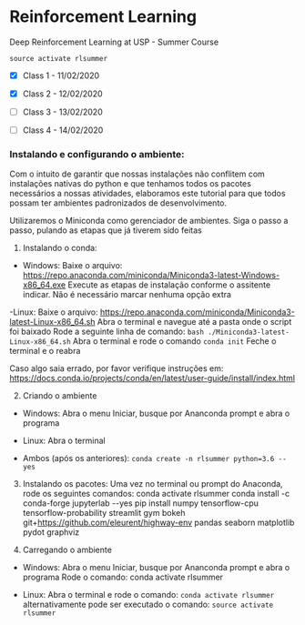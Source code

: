 # Reinforcement Learning

Deep Reinforcement Learning at USP - Summer Course
```
source activate rlsummer 
``` 

- [x]  Class 1 - 11/02/2020
- [x]  Class 2 - 12/02/2020
- [ ]  Class 3 - 13/02/2020
- [ ]  Class 4 - 14/02/2020


### Instalando e configurando o ambiente:

Com o intuito de garantir que nossas instalações não conflitem com instalações nativas do python e que tenhamos todos os pacotes necessários
a nossas atividades, elaboramos este tutorial para que todos possam ter ambientes padronizados de desenvolvimento.

Utilizaremos o Miniconda como gerenciador de ambientes. Siga o passo a passo, pulando as etapas que já tiverem sido feitas

1) Instalando o conda:

- Windows:
    Baixe o arquivo: https://repo.anaconda.com/miniconda/Miniconda3-latest-Windows-x86_64.exe
    Execute as etapas de instalação conforme o assitente indicar. Não é necessário marcar nenhuma opção extra

-Linux:
        Baixe o arquivo: https://repo.anaconda.com/miniconda/Miniconda3-latest-Linux-x86_64.sh
        Abra o terminal e navegue até a pasta onde o script foi baixado
        Rode a seguinte linha de comando: ```bash ./Miniconda3-latest-Linux-x86_64.sh```
        Abra o terminal e rode o comando ```conda init```
        Feche o terminal e o reabra

Caso algo saia errado, por favor verifique instruções em: https://docs.conda.io/projects/conda/en/latest/user-guide/install/index.html

2) Criando o ambiente
- Windows:
    Abra o menu Iniciar, busque por Ananconda prompt e abra o programa

- Linux:
    Abra o terminal

- Ambos (após os anteriores):
    ```conda create -n rlsummer python=3.6 --yes```

3) Instalando os pacotes:
    Uma vez no terminal ou prompt do Anaconda, rode os seguintes comandos:
        conda activate rlsummer
        conda install -c conda-forge jupyterlab --yes
        pip install numpy tensorflow-cpu tensorflow-probability streamlit gym bokeh git+https://github.com/eleurent/highway-env pandas seaborn matplotlib pydot graphviz


4) Carregando o ambiente
- Windows:
    Abra o menu Iniciar, busque por Ananconda prompt e abra o programa
    Rode o comando: conda activate rlsummer

- Linux:
    Abra o terminal e rode o comando: ```conda activate rlsummer```
    alternativamente pode ser executado o comando: ```source activate rlsummer```
